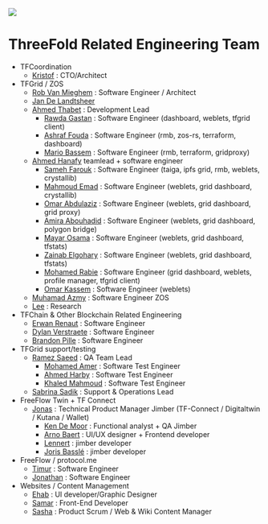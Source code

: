 ![](img/future.png)  

# ThreeFold Related Engineering Team

- TFCoordination
    - [Kristof](despiegk.md) : CTO/Architect
- TFGrid / ZOS
    - [Rob Van Mieghem](vmieghemr.md)  : Software Engineer / Architect
    - [Jan De Landtsheer](delandtj.md)
    - [Ahmed Thabet](ahmed_thabet.md) : Development Lead
        - [Rawda Gastan](rawda_gastan.md) : Software Engineer (dashboard, weblets, tfgrid client)
        - [Ashraf Fouda](ashraf_fouda.md) : Software Engineer (rmb, zos-rs, terraform, dashboard)
        - [Mario Bassem](mariobassem.md) : Software Engineer (rmb, terraform, gridproxy)
    - [Ahmed Hanafy](ahmed_hanafy.md) teamlead + software engineer
        - [Sameh Farouk](sameh_farouk.md) : Software Engineer (taiga, ipfs grid, rmb, weblets, crystallib)
        - [Mahmoud Emad](mahmoud_emad.md) : Software Engineer (weblets, grid dashboard, crystallib)
        - [Omar Abdulaziz](omar_abdulaziz.md) : Software Engineer (weblets, grid dashboard, grid proxy)
        - [Amira Abouhadid](amira_abouhadid.md) : Software Engineer (weblets, grid dashboard, polygon bridge)
        - [Mayar Osama](mayar_osama.md) : Software Engineer (weblets, grid dashboard, tfstats)
        - [Zainab Elgohary](zainab_elgohary.md) : Software Engineer (weblets, grid dashboard, tfstats)
        - [Mohamed Rabie](mohamed_rabie.md) : Software Engineer (grid dashboard, weblets, profile manager, tfgrid client)
        - [Omar Kassem](omarKassem.md) : Software Engineer (weblets)
    - [Muhamad Azmy](azmy.md) : Software Engineer ZOS
    - [Lee](lee.md) : Research
- TFChain & Other Blockchain Related Engineering
    - [Erwan Renaut](erwan.md)         : Software Engineer
    - [Dylan Verstraete](dylan.md)     : Software Engineer
    - [Brandon Pille](brandon.md)      : Software Engineer
- TFGrid support/testing
    - [Ramez Saeed](ramez_saeed.md) : QA Team Lead
        - [Mohamed Amer](mohamed_amer.md) : Software Test Engineer 
        - [Ahmed Harby](ahmed_harby.md) : Software Test Engineer
        - [Khaled Mahmoud](Khaled_Mahmoud.md) : Software Test Engineer
    - [Sabrina Sadik](sabrina.md) : Support & Operations Lead
- FreeFlow Twin + TF Connect
    - [Jonas](jonas_delrue.md) : Technical Product Manager Jimber (TF-Connect / Digitaltwin / Kutana / Wallet)
        - [Ken De Moor](ken_de_moor.md) : Functional analyst + QA Jimber
        - [Arno Baert](arno_baert.md) : UI/UX designer + Frontend developer
        - [Lennert](lennert_defauw.md) : jimber developer
        - [Joris Basslé](joris_bassle.md) : jimber developer
- FreeFlow / protocol.me
    - [Timur](timurgordon.md) : Software Engineer
    - [Jonathan](jonathan_ouwerx.md) : Software Engineer
- Websites / Content Management
    - [Ehab](ehab_hassan.md) : UI developer/Graphic Designer
    - [Samar](samar_adel.md) : Front-End Developer
    - [Sasha](sasha_astiadi.md) : Product Scrum / Web & Wiki Content Manager

